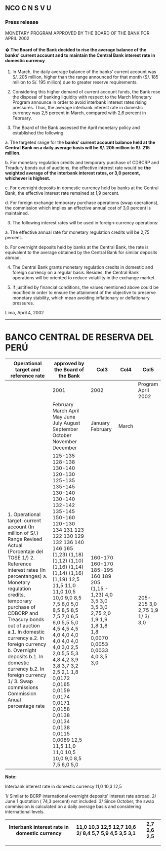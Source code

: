 ## NCO C N S V U

### Press release

 MONETARY PROGRAM APPROVED BY THE BOARD
 OF THE BANK FOR APRIL 2002

#### � The Board of the Bank decided to rise the average balance of the banks’ current account and to maintain the Central Bank interest rate in domestic currency

1. In March, the daily average balance of the banks’ current account was S/. 205 million,
higher than the range announced for that month (S/. 185 million to S/. 195 million) due
to greater reserve requirements.

2. Considering this higher demand of current account funds, the Bank rose the disposal of
banking liquidity with respect to the March Monetary Program announce in order to
avoid interbank interest rates rising pressures. Thus, the average interbank interest rate
in domestic currency was 2,5 percent in March, compared with 2,6 percent in February.

2. The Board of the Bank assessed the April monetary policy and established the
following:

a. The targeted range for the **banks’ current account balance held at the Central**
**Bank on a daily average basis will be S/. 205 million to S/. 215 million.**

b. For monetary regulation credits and temporary purchase of CDBCRP and
Treadury bonds out of auctions, the effective interest rate would be **the weighted**
**average of the interbank interest rates, or 3,0 percent, whichever is highest.**

c. For overnight deposits in domestic currency held by banks at the Central Bank,
the effective interest rate remained at 1,9 percent.

d. For foreign exchange temporary purchase operations (swap operations), the
commission which implies an effective annual cost of 3,0 percent is maintained.

3. The following interest rates will be used in foreign-currency operations:

a. The effective annual rate for monetary regulation credits will be 2,75 percent..

b. For overnight deposits held by banks at the Central Bank, the rate is equivalent to
the average obtained by the Central Bank for similar deposits abroad.

4. The Central Bank grants monetary regulation credits in domestic and foreign currency
on a regular basis. Besides, the Central Bank operations will be oriented to reduce
volatility in the exchange market.

5. If justified by financial conditions, the values mentioned above could be modified in
order to ensure the attainment of the objective to preserve monetary stability, which
mean avoiding inflationary or deflationary pressures.

Lima, April 4, 2002


-----

# BANCO CENTRAL DE RESERVA DEL PERÚ

|Operational target and reference rate|approved by the Board of the Bank|Col3|Col4|Col5|
|---|---|---|---|---|
||2001|2002||Program April 2002|
||February March April May June July August September October November December|January February|March||
|1. Operational target: current account (In million of S/.) Range Revised Actual (Porcentaje del TOSE 1/) 2. Reference interest rates (In percentanges) a. Monetary regulation credits, temporary purchase of CDBCRP and Treasury bonds out of auction a.1. In domestic currency a.2. In foreign currency b. Overnight deposits b.1. In domestic currency b.2. In foreign currency 1/ 3. Swap commissions Commission Anual percentage rate|125-135 128-138 130-140 120-130 125-135 135-145 130-140 130-140 132-142 135-145 150-160 120-130 134 131 123 122 130 129 132 136 140 146 165 (1,23) (1,18) (1,12) (1,10) (1,16) (1,14) (1,14) (1,16) (1,19) 12,5 11,5 11,0 11,0 10,5 10,0 9,0 8,5 7,5 6,0 5,0 8,5 8,5 8,5 7,5 7,0 6,5 6,0 5,5 5,0 4,5 4,5 4,5 4,0 4,0 4,0 4,0 4,0 4,0 4,0 3,0 2,5 2,0 5,5 5,3 4,8 4,2 3,9 3,8 3,7 3,2 2,5 2,1 1,8 0,0172 0,0165 0,0159 0,0174 0,0171 0,0158 0,0138 0,0134 0,0138 0,0115 0,0089 12,5 11,5 11,0 11,0 10,5 10,0 9,0 8,5 7,5 6,0 5,0|160-170 160-170 185-195 160 189 205 (1,15 - 1,23) 4,0 3,5 3,0 3,5 3,0 2,75 2,0 1,9 1,9 1,8 1,8 1,8 0,0070 0,0053 0,0033 4,0 3,5 3,0||205-215 3,0 2,75 1,9 1/ 3/ 3,0|


**Note:**

Interbank interest rate in domestic currency 11,0 10,3 12,5

1/ Similar to BCRP international overnight deposits' interest rate abroad.
2/ June 1 quotation ( 74,3 percent) not included.
3/ Since October, the swap commission is calculated on a daily average basis and considering international levels.

|Interbank interest rate in domestic currency|11,0 10,3 12,5 12,7 10,6 2/ 8,4 5,7 5,9 4,5 3,5 3,1|2,7 2,6 2,5|
|---|---|---|


-----

